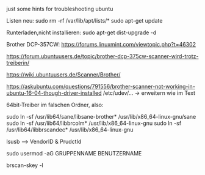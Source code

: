 just some hints for troubleshooting ubuntu

Listen neu:
sudo rm -rf /var/lib/apt/lists/*
sudo apt-get update

Runterladen,nicht installieren:
sudo apt-get dist-upgrade -d


Brother DCP-357CW:
https://forums.linuxmint.com/viewtopic.php?t=46302

https://forum.ubuntuusers.de/topic/brother-dcp-375cw-scanner-wird-trotz-treiberin/

https://wiki.ubuntuusers.de/Scanner/Brother/


https://askubuntu.com/questions/791556/brother-scanner-not-working-in-ubuntu-16-04-though-driver-installed
/etc/udev/... -> erweitern wie im Text


64bit-Treiber im falschen Ordner, also:

sudo ln -sf /usr/lib64/sane/libsane-brother* /usr/lib/x86_64-linux-gnu/sane
sudo ln -sf /usr/lib64/libbrcolm* /usr/lib/x86_64-linux-gnu
sudo ln -sf /usr/lib64/libbrscandec* /usr/lib/x86_64-linux-gnu

lsusb --> VendorID & PrudctId

sudo usermod -aG GRUPPENNAME BENUTZERNAME 

brscan-skey -l 
